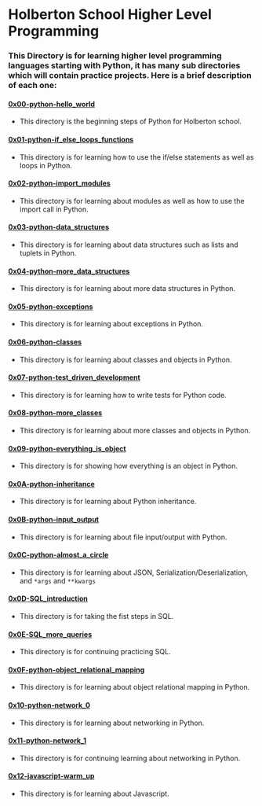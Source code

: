 # Holberton School Higher Level Programming
### This Directory is for learning higher level programming languages starting with Python, it has many sub directories which will contain practice projects. Here is a brief description of each one:

#### [0x00-python-hello_world](./0x00-python-hello_world)
* This directory is the beginning steps of Python for Holberton school.

#### [0x01-python-if_else_loops_functions](./0x01-python-if_else_loops_functions)
* This directory is for learning how to use the if/else statements as well as loops in Python.

#### [0x02-python-import_modules](./0x02-python-import_modules)
* This directory is for learning about modules as well as how to use the import call in Python.

#### [0x03-python-data_structures](./0x03-python-data_structures)
* This directory is for learning about data structures such as lists and tuplets in Python.

#### [0x04-python-more_data_structures](./0x04-python-more_data_structures)
* This directory is for learning about more data structures in Python.

#### [0x05-python-exceptions](./0x05-python-exceptions)
* This directory is for learning about exceptions in Python.

#### [0x06-python-classes](./0x06-python-classes)
* This directory is for learning about classes and objects in Python.

#### [0x07-python-test_driven_development](./0x07-python-test_driven_development)
* This directory is for learning how to write tests for Python code.

#### [0x08-python-more_classes](./0x08-python-more_classes)
* This directory is for learning about more classes and objects in Python.

#### [0x09-python-everything_is_object](./0x09-python-everything_is_object)
* This directory is for showing how everything is an object in Python.

#### [0x0A-python-inheritance](./0x0A-python-inheritance)
* This directory is for learning about Python inheritance.

#### [0x0B-python-input_output](./0x0B-python-input_output)
* This directory is for learning about file input/output with Python.

#### [0x0C-python-almost_a_circle](./0x0C-python-almost_a_circle)
* This directory is for learning about JSON, Serialization/Deserialization, and `*args` and `**kwargs`

#### [0x0D-SQL_introduction](./0x0D-SQL_introduction)
* This directory is for taking the fist steps in SQL.

#### [0x0E-SQL_more_queries](./0x0E-SQL_more_queries)
* This directory is for continuing practicing SQL.

#### [0x0F-python-object_relational_mapping](./0x0F-python-object_relational_mapping)
* This directory is for learning about object relational mapping in Python.

#### [0x10-python-network_0](./0x10-python-network_0)
* This directory is for learning about networking in Python.

#### [0x11-python-network_1](./0x11-python-network_1)
* This directory is for continuing learning about networking in Python.

#### [0x12-javascript-warm_up](./0x12-javascript-warm_up)
* This directory is for learning about Javascript.
